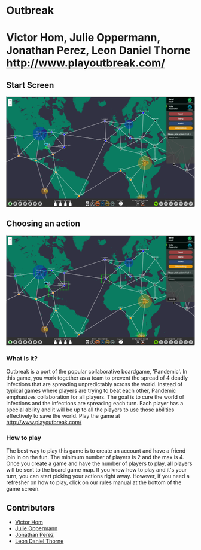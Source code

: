 # Outbreak
Victor Hom, Julie Oppermann, Jonathan Perez, Leon Daniel Thorne
http://www.playoutbreak.com/
======================================================================
## Start Screen
![alt tag](https://github.com/VictorHom/Gif/blob/master/georgiaFocus.png)
## Choosing an action
![alt tag](https://github.com/VictorHom/Gif/blob/master/goScreen.png)

### What is it?
Outbreak is a port of the popular collaborative boardgame, 'Pandemic'. In this game, you work together as a team to prevent the spread of 4 deadly infections that are spreading unpredictably across the world. Instead of typical games where players are trying to beat each other, Pandemic emphasizes collaboration for all players. The goal is to cure the world of infections and the infections are spreading each turn. Each player has a special ability and it will be up to all the players to use those abilities effectively to save the world.
Play the game at http://www.playoutbreak.com/

### How to play
The best way to play this game is to create an account and have a friend join in on the fun. The minimum number of players is 2 and the max is 4. Once you create a game and have the number of players to play, all players will be sent to the board game map. If you know how to play and it's your turn, you can start picking your actions right away. However, if you need a refresher on how to play, click on our rules manual at the bottom of the game screen.

## Contributors
- [Victor Hom](https://github.com/VictorHom)
- [Julie Oppermann](https://github.com/smooth-opperator)
- [Jonathan Perez](https://github.com/ajpz)
- [Leon Daniel Thorne](https://github.com/ldthorne)
